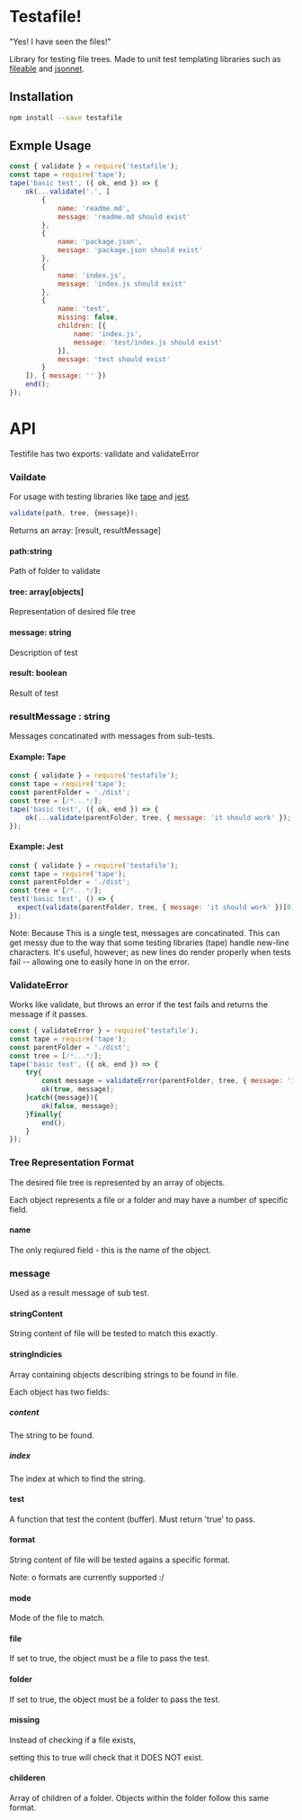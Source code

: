 # Testafile!

"Yes! I have seen the files!"

Library for testing file trees. Made to unit test templating libraries such as [fileable](https://github.com/johnhenry/fileable) and [jsonnet](https://github.com/google/jsonnet).

## Installation

```sh
npm install --save testafile
```

## Exmple Usage

```javascript
const { validate } = require('testafile');
const tape = require('tape');
tape('basic test', ({ ok, end }) => {
    ok(...validate('.', [
        {
            name: 'readme.md',
            message: 'readme.md should exist'
        },
        {
            name: 'package.json',
            message: 'package.json should exist'
        },
        {
            name: 'index.js',
            message: 'index.js should exist'
        },
        {
            name: 'test',
            missing: false,
            children: [{
                name: 'index.js',
                message: 'test/index.js should exist'
            }],
            message: 'test should exist'
        }
    ]), { message: '' })
    end();
});
```

# API

Testifile has two exports: validate and validateError

### Vaildate

For usage with testing libraries like [tape]() and [jest](https://github.com/facebook/jest).

```javascript
validate(path, tree, {message});
```

Returns an array: [result, resultMessage]

#### path:string

Path of folder to validate

#### tree: array[objects]

Representation of desired file tree

#### message: string

Description of test

#### result: boolean

Result of test

### resultMessage : string

Messages concatinated with messages from sub-tests.

#### Example: Tape

```javascript
const { validate } = require('testafile');
const tape = require('tape');
const parentFolder = './dist';
const tree = [/*...*/];
tape('basic test', ({ ok, end }) => {
    ok(...validate(parentFolder, tree, { message: 'it should work' });
});
```

#### Example: Jest

```javascript
const { validate } = require('testafile');
const tape = require('tape');
const parentFolder = './dist';
const tree = [/*...*/];
test('basic test', () => {
  expect(validate(parentFolder, tree, { message: 'it should work' })[0]).toBe(true);
});
```

Note: Because This is a single test, messages are concatinated. This can get messy due to the way that some testing libraries (tape) handle new-line characters. It's useful, however; as new lines do render properly when tests fail -- allowing one to easily hone in on the error.

### ValidateError

Works like validate, but throws an error if the test fails and returns the message if it passes.

```javascript
const { validateError } = require('testafile');
const tape = require('tape');
const parentFolder = './dist';
const tree = [/*...*/];
tape('basic test', ({ ok, end }) => {
    try{
        const message = validateError(parentFolder, tree, { message: 'it should work' });
        ok(true, message);
    }catch({message}){
        ok(false, message);
    }finally{
        end();
    }
});
```

### Tree Representation Format

The desired file tree is represented by an array of objects.

Each object represents a file or a folder and may have a number of specific field.

#### name

The only reqiured field - this is the name of the object.

### message

Used as a result message of sub test.

#### stringContent

String content of file will be tested to match this exactly.

#### stringIndicies

Array containing objects describing strings to be found in file.

Each object has two fields:

##### content

The string to be found.

##### index

The index at which to find the string.

#### test

A function that test the content (buffer). Must return 'true' to pass.

#### format

String content of file will be tested agains a specific format.

Note: o formats are currently supported :/

#### mode

Mode of the file to match.

#### file

If set to true, the object must be a file to pass the test.

#### folder

If set to true, the object must be a folder to pass the test.

#### missing

Instead of checking if a file exists,

setting this to true will check that it DOES NOT exist.


#### childeren

Array of children of a folder. Objects within the folder follow this same format.
